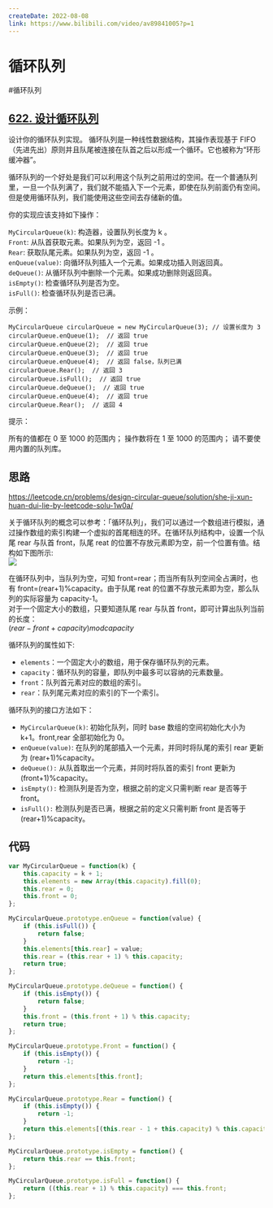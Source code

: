 ```yaml
---
createDate: 2022-08-08
link: https://www.bilibili.com/video/av89841005?p=1
---
```


# 循环队列

#循环队列  

## [622. 设计循环队列](https://leetcode.cn/problems/design-circular-queue/)  

设计你的循环队列实现。 循环队列是一种线性数据结构，其操作表现基于 FIFO（先进先出）原则并且队尾被连接在队首之后以形成一个循环。它也被称为“环形缓冲器”。

循环队列的一个好处是我们可以利用这个队列之前用过的空间。在一个普通队列里，一旦一个队列满了，我们就不能插入下一个元素，即使在队列前面仍有空间。但是使用循环队列，我们能使用这些空间去存储新的值。

你的实现应该支持如下操作：

`MyCircularQueue(k)`: 构造器，设置队列长度为 k 。  
`Front`: 从队首获取元素。如果队列为空，返回 -1 。  
`Rear`: 获取队尾元素。如果队列为空，返回 -1 。  
`enQueue(value)`: 向循环队列插入一个元素。如果成功插入则返回真。  
`deQueue()`: 从循环队列中删除一个元素。如果成功删除则返回真。  
`isEmpty()`: 检查循环队列是否为空。  
`isFull()`: 检查循环队列是否已满。  

示例：
```
MyCircularQueue circularQueue = new MyCircularQueue(3); // 设置长度为 3
circularQueue.enQueue(1);  // 返回 true
circularQueue.enQueue(2);  // 返回 true
circularQueue.enQueue(3);  // 返回 true
circularQueue.enQueue(4);  // 返回 false，队列已满
circularQueue.Rear();  // 返回 3
circularQueue.isFull();  // 返回 true
circularQueue.deQueue();  // 返回 true
circularQueue.enQueue(4);  // 返回 true
circularQueue.Rear();  // 返回 4
```

提示：

所有的值都在 0 至 1000 的范围内；
操作数将在 1 至 1000 的范围内；
请不要使用内置的队列库。

## 思路
https://leetcode.cn/problems/design-circular-queue/solution/she-ji-xun-huan-dui-lie-by-leetcode-solu-1w0a/

关于循环队列的概念可以参考：「循环队列」，我们可以通过一个数组进行模拟，通过操作数组的索引构建一个虚拟的首尾相连的环。在循环队列结构中，设置一个队尾 rear 与队首 front，队尾 reat 的位置不存放元素即为空，前一个位置有值。结构如下图所示:  
![](https://assets.leetcode-cn.com/solution-static/622/622_1.png)

在循环队列中，当队列为空，可知 front=rear；而当所有队列空间全占满时，也有 front=(rear+1)%capacity。由于队尾 reat 的位置不存放元素即为空，那么队列的实际容量为 capacity-1。  
对于一个固定大小的数组，只要知道队尾 rear 与队首 front，即可计算出队列当前的长度：  
$(rear−front+capacity)modcapacity$

循环队列的属性如下:  
- `elements`：一个固定大小的数组，用于保存循环队列的元素。  
- `capacity`：循环队列的容量，即队列中最多可以容纳的元素数量。  
- `front`：队列首元素对应的数组的索引。  
- `rear`：队列尾元素对应的索引的下一个索引。 
 
循环队列的接口方法如下：  
- `MyCircularQueue(k)`: 初始化队列，同时 base 数组的空间初始化大小为 k+1。front,rear 全部初始化为 0。
- `enQueue(value)`: 在队列的尾部插入一个元素，并同时将队尾的索引 rear 更新为 (rear+1)%capacity。
- `deQueue():` 从队首取出一个元素，并同时将队首的索引 front 更新为 (front+1)%capacity。
- `isEmpty():` 检测队列是否为空，根据之前的定义只需判断 rear 是否等于 front。
- `isFull():` 检测队列是否已满，根据之前的定义只需判断 front 是否等于 (rear+1)%capacity。

## 代码
```js
var MyCircularQueue = function(k) {
    this.capacity = k + 1;
    this.elements = new Array(this.capacity).fill(0);
    this.rear = 0;
    this.front = 0;
};

MyCircularQueue.prototype.enQueue = function(value) {
    if (this.isFull()) {
        return false;
    }
    this.elements[this.rear] = value;
    this.rear = (this.rear + 1) % this.capacity;
    return true;
};

MyCircularQueue.prototype.deQueue = function() {
    if (this.isEmpty()) {
        return false;
    }
    this.front = (this.front + 1) % this.capacity;
    return true;
};

MyCircularQueue.prototype.Front = function() {
    if (this.isEmpty()) {
        return -1;
    }
    return this.elements[this.front];
};

MyCircularQueue.prototype.Rear = function() {
    if (this.isEmpty()) {
        return -1;
    }
    return this.elements[(this.rear - 1 + this.capacity) % this.capacity];
};

MyCircularQueue.prototype.isEmpty = function() {
    return this.rear == this.front;
};

MyCircularQueue.prototype.isFull = function() {
    return ((this.rear + 1) % this.capacity) === this.front;
};
```